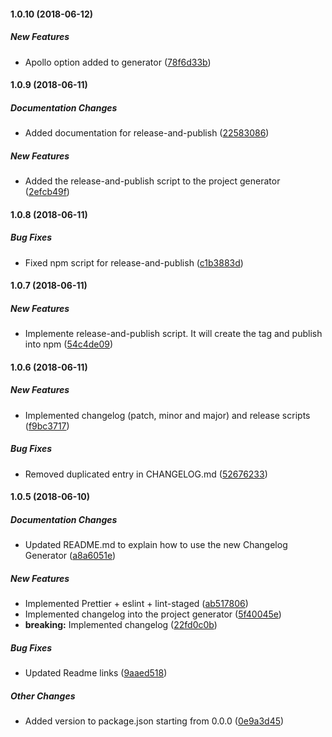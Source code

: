 #### 1.0.10 (2018-06-12)

##### New Features

*  Apollo option added to generator ([78f6d33b](https://github.com/AnalyticsFire/generator-create-next-app-reloaded/commit/78f6d33b78844dcdbabe34db8f4bb0e2f35293fd))

#### 1.0.9 (2018-06-11)

##### Documentation Changes

*  Added documentation for release-and-publish ([22583086](https://github.com/AnalyticsFire/generator-create-next-app-reloaded/commit/22583086e001c0cc382f463b09a7df4708e61a05))

##### New Features

*  Added the release-and-publish script to the project generator ([2efcb49f](https://github.com/AnalyticsFire/generator-create-next-app-reloaded/commit/2efcb49f9d4468bfb8d1becd8729886816dd93c6))

#### 1.0.8 (2018-06-11)

##### Bug Fixes

*  Fixed npm script for release-and-publish ([c1b3883d](https://github.com/AnalyticsFire/generator-create-next-app-reloaded/commit/c1b3883d8c7180da9317d08d47f62a200eced3d4))

#### 1.0.7 (2018-06-11)

##### New Features

*  Implemente release-and-publish script. It will create the tag and publish into npm ([54c4de09](https://github.com/AnalyticsFire/generator-create-next-app-reloaded/commit/54c4de09f4be87136213d5a08268e2ec94700074))

#### 1.0.6 (2018-06-11)

##### New Features

*  Implemented changelog (patch, minor and major) and release scripts ([f9bc3717](https://github.com/AnalyticsFire/generator-create-next-app-reloaded/commit/f9bc371706f82362136463867d805b7ed57f8772))

##### Bug Fixes

*  Removed duplicated entry in CHANGELOG.md ([52676233](https://github.com/AnalyticsFire/generator-create-next-app-reloaded/commit/526762337459730997572082c28c56905d789cdd))

#### 1.0.5 (2018-06-10)

##### Documentation Changes

*  Updated README.md to explain how to use the new Changelog Generator ([a8a6051e](https://github.com/AnalyticsFire/generator-create-next-app-reloaded/commit/a8a6051e729ba737a85a821eb745df13772fe487))

##### New Features

*  Implemented Prettier + eslint + lint-staged ([ab517806](https://github.com/AnalyticsFire/generator-create-next-app-reloaded/commit/ab51780623b1a3a7c57d83c69e2a95ffcc7a4fc6))
*  Implemented changelog into the project generator ([5f40045e](https://github.com/AnalyticsFire/generator-create-next-app-reloaded/commit/5f40045e478611dc654c98d3cac4ce945f33cb34))
* **breaking:**  Implemented changelog ([22fd0c0b](https://github.com/AnalyticsFire/generator-create-next-app-reloaded/commit/22fd0c0b37d1a82e72b371200e0bdaf412308f5f))

##### Bug Fixes

*  Updated Readme links ([9aaed518](https://github.com/AnalyticsFire/generator-create-next-app-reloaded/commit/9aaed5182fe845a1bd1df1759eee0d36b673f276))

##### Other Changes

*  Added version to package.json starting from 0.0.0 ([0e9a3d45](https://github.com/AnalyticsFire/generator-create-next-app-reloaded/commit/0e9a3d456a70a9fa98684013ea06951c9669c11e))

